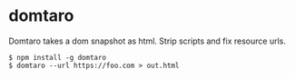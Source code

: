 # domtaro

Domtaro takes a dom snapshot as html. Strip scripts and fix resource urls.

```
$ npm install -g domtaro
$ domtaro --url https://foo.com > out.html
```
